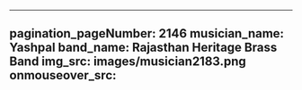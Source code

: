 ------
pagination_pageNumber: 2146
musician_name: Yashpal
band_name: Rajasthan Heritage Brass Band
img_src: images/musician2183.png
onmouseover_src: 
------